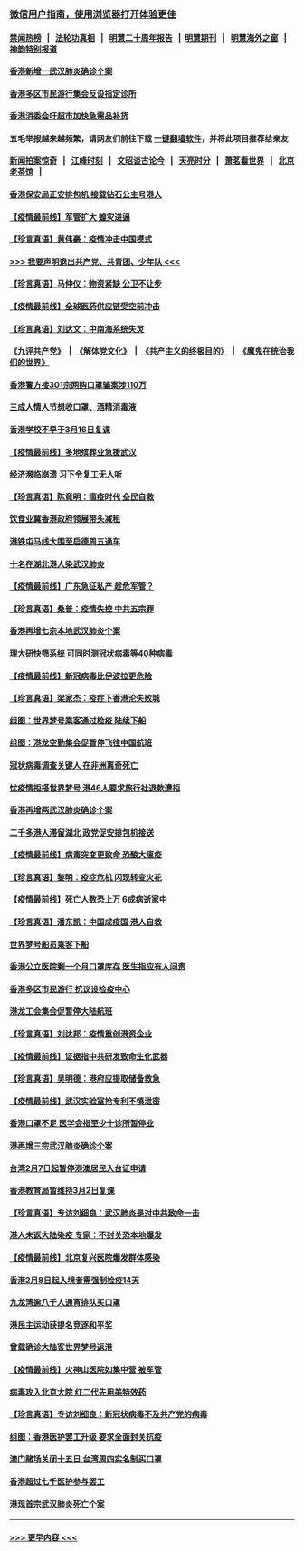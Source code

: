 ### [微信用户指南，使用浏览器打开体验更佳](https://github.com/gfw-breaker/banned-news1/blob/master/indexes/wechat-guide.md?t=0)
#### [禁闻热榜](热点新闻.md?t=0)  &nbsp;&nbsp;|&nbsp;&nbsp; [法轮功真相](https://github.com/gfw-breaker/truth/blob/master/README.md?t=0) &nbsp;&nbsp;|&nbsp;&nbsp; [明慧二十周年报告](https://github.com/gfw-breaker/mh-reports/blob/master/README.md?t=0) &nbsp;&nbsp;|&nbsp;&nbsp;[明慧期刊](https://github.com/gfw-breaker/mh-qikan) &nbsp;&nbsp;|&nbsp;&nbsp; [明慧海外之窗](https://github.com/gfw-breaker/mh-news/blob/master/README.md?t=0) &nbsp;&nbsp;|&nbsp;&nbsp; [神韵特别报道](https://github.com/gfw-breaker/mh-news/blob/master/shenyun.md?t=0)
#### [香港新增一武汉肺炎确诊个案](../pages/nsc415/n11874044.md?t=02171302) 
#### [香港多区市民游行集会反设指定诊所](../pages/nsc415/n11874017.md?t=02171302) 
#### [香港消委会吁超市加快急需品补货](../pages/nsc415/n11874003.md?t=02171302) 
#### 五毛举报越来越频繁，请网友们前往下载 [一键翻墙软件](https://github.com/gfw-breaker/ssr-accounts)，并将此项目推荐给亲友
#### [新闻拍案惊奇](https://github.com/gfw-breaker/banned-news1/blob/master/pages/link4.md) &nbsp;&nbsp;|&nbsp;&nbsp; [江峰时刻](https://github.com/gfw-breaker/banned-news1/blob/master/pages/link4.md) &nbsp;&nbsp;|&nbsp;&nbsp; [文昭谈古论今](https://github.com/gfw-breaker/banned-news1/blob/master/pages/link4.md) &nbsp;&nbsp;|&nbsp;&nbsp; [天亮时分](https://github.com/gfw-breaker/banned-news1/blob/master/pages/link4.md) &nbsp;&nbsp;|&nbsp;&nbsp; [萧茗看世界](https://github.com/gfw-breaker/banned-news1/blob/master/pages/link4.md) &nbsp;&nbsp;|&nbsp;&nbsp; [北京老茶馆](https://github.com/gfw-breaker/banned-news1/blob/master/pages/link4.md) &nbsp;&nbsp;|&nbsp;&nbsp; 
#### [香港保安局正安排包机 接载钻石公主号港人](../pages/nsc415/n11873932.md?t=02171302) 
#### [【疫情最前线】军管扩大 蝗灾进逼](../pages/nsc415/n11873780.md?t=02171302) 
#### [【珍言真语】黄伟豪：疫情冲击中国模式](../pages/nsc415/n11873482.md?t=02171302) 
#### [>>> 我要声明退出共产党、共青团、少年队 <<<](https://github.com/begood0513/goodnews/blob/master/quit/letter.md) 
#### [【珍言真语】马仲仪：物资紧缺 公卫不让步](../pages/nsc415/n11872315.md?t=02171302) 
#### [【疫情最前线】全球医药供应链受空前冲击](../pages/nsc415/n11869614.md?t=02171302) 
#### [【珍言真语】刘达文：中南海系统失灵](../pages/nsc415/n11869465.md?t=02171302) 
#### [《九评共产党》](https://github.com/begood0513/9ping.md/blob/master/README.md) &nbsp;|&nbsp; [《解体党文化》](../../../../jtdwh.md/blob/master/README.md)  &nbsp;|&nbsp; [《共产主义的终极目的》](../../../../gczydzjmd.md/blob/master/README.md) &nbsp;|&nbsp; [《魔鬼在统治我们的世界》](../../../../mgztzwmdsj.md/blob/master/README.md) 
#### [香港警方接301宗网购口罩骗案涉110万](../pages/nsc415/n11867572.md?t=02171302) 
#### [三成人情人节想收口罩、酒精消毒液](../pages/nsc415/n11867523.md?t=02171302) 
#### [香港学校不早于3月16日复课](../pages/nsc415/n11867498.md?t=02171302) 
#### [【疫情最前线】多地殡葬业急援武汉](../pages/nsc415/n11866914.md?t=02171302) 
#### [经济濒临崩溃 习下令复工无人听](../pages/nsc415/n11867269.md?t=02171302) 
#### [【珍言真语】陈竟明：瘟疫时代 全民自救](../pages/nsc415/n11866765.md?t=02171302) 
#### [饮食业冀香港政府领展带头减租](../pages/nsc415/n11864876.md?t=02171302) 
#### [港铁屯马线大围至启德周五通车](../pages/nsc415/n11864842.md?t=02171302) 
#### [十名在湖北港人染武汉肺炎](../pages/nsc415/n11864807.md?t=02171302) 
#### [【疫情最前线】广东急征私产 趁危军管？](../pages/nsc415/n11864205.md?t=02171302) 
#### [【珍言真语】桑普：疫情失控 中共五宗罪](../pages/nsc415/n11864157.md?t=02171302) 
#### [香港再增七宗本地武汉肺炎个案](../pages/nsc415/n11862405.md?t=02171302) 
#### [理大研快筛系统 可同时测冠状病毒等40种病毒](../pages/nsc415/n11862376.md?t=02171302) 
#### [【疫情最前线】新冠病毒比伊波拉更危险](../pages/nsc415/n11862199.md?t=02171302) 
#### [【珍言真语】梁家杰：疫症下香港沦失败城](../pages/nsc415/n11861588.md?t=02171302) 
#### [组图：世界梦号乘客通过检疫 陆续下船](../pages/nsc415/n11858302.md?t=02171302) 
#### [组图：港龙空勤集会促暂停飞往中国航班](../pages/nsc415/n11858190.md?t=02171302) 
#### [冠状病毒调查关键人 在非洲离奇死亡](../pages/nsc415/n11859798.md?t=02171302) 
#### [忧疫情拒搭世界梦号 港46人要求旅行社退款遭拒](../pages/nsc415/n11859849.md?t=02171302) 
#### [香港再增两武汉肺炎确诊个案](../pages/nsc415/n11859833.md?t=02171302) 
#### [二千多港人滞留湖北 政党促安排包机接送](../pages/nsc415/n11859831.md?t=02171302) 
#### [【疫情最前线】病毒突变更致命 恐酿大瘟疫](../pages/nsc415/n11859604.md?t=02171302) 
#### [【珍言真语】黎明：疫症危机 闪现转变火花](../pages/nsc415/n11859199.md?t=02171302) 
#### [【疫情最前线】死亡人数恐上万 6成病逝家中](../pages/nsc415/n11856687.md?t=02171302) 
#### [【珍言真语】潘东凯：中国成疫国 港人自救](../pages/nsc415/n11856962.md?t=02171302) 
#### [世界梦号船员乘客下船](../pages/nsc415/n11856883.md?t=02171302) 
#### [香港公立医院剩一个月口罩库存 医生指应有人问责](../pages/nsc415/n11856875.md?t=02171302) 
#### [香港多区市民游行 抗议设检疫中心](../pages/nsc415/n11856866.md?t=02171302) 
#### [港龙工会集会促暂停大陆航班](../pages/nsc415/n11856840.md?t=02171302) 
#### [【珍言真语】刘达邦：疫情重创港资企业](../pages/nsc415/n11854274.md?t=02171302) 
#### [【疫情最前线】证据指中共研发致命生化武器](../pages/nsc415/n11853087.md?t=02171302) 
#### [【珍言真语】吴明德：港府应提取储备救急](../pages/nsc415/n11852734.md?t=02171302) 
#### [【疫情最前线】武汉实验室抢专利不慎泄密](../pages/nsc415/n11850310.md?t=02171302) 
#### [香港口罩不足 医学会指至少十诊所暂停业](../pages/nsc415/n11850301.md?t=02171302) 
#### [港再增三宗武汉肺炎确诊个案](../pages/nsc415/n11850328.md?t=02171302) 
#### [台湾2月7日起暂停港澳居民入台证申请](../pages/nsc415/n11850304.md?t=02171302) 
#### [香港教育局暂维持3月2日复课](../pages/nsc415/n11850260.md?t=02171302) 
#### [【珍言真语】专访刘细良：武汉肺炎是对中共致命一击](../pages/nsc415/n11849934.md?t=02171302) 
#### [港人未返大陆染疫 专家：不封关恐本地爆发](../pages/nsc415/n11848021.md?t=02171302) 
#### [【疫情最前线】北京复兴医院爆发群体感染](../pages/nsc415/n11847626.md?t=02171302) 
#### [香港2月8日起入境者需强制检疫14天](../pages/nsc415/n11847658.md?t=02171302) 
#### [九龙湾逾八千人通宵排队买口罩](../pages/nsc415/n11847647.md?t=02171302) 
#### [港民主运动获提名竞逐和平奖](../pages/nsc415/n11847633.md?t=02171302) 
#### [曾载确诊大陆客世界梦号返港](../pages/nsc415/n11847608.md?t=02171302) 
#### [【疫情最前线】火神山医院如集中营 被军管](../pages/nsc415/n11847524.md?t=02171302) 
#### [病毒攻入北京大院 红二代先用美特效药](../pages/nsc415/n11847427.md?t=02171302) 
#### [【珍言真语】专访刘细良：新冠状病毒不及共产党的病毒](../pages/nsc415/n11847164.md?t=02171302) 
#### [组图：香港医护罢工升级 要求全面封关抗疫](../pages/nsc415/n11844107.md?t=02171302) 
#### [澳门赌场关闭十五日 台湾周四实名制买口罩](../pages/nsc415/n11845083.md?t=02171302) 
#### [香港超过七千医护参与罢工](../pages/nsc415/n11845051.md?t=02171302) 
#### [港现首宗武汉肺炎死亡个案](../pages/nsc415/n11844998.md?t=02171302) 

----
#### [ >>> 更早内容 <<< ](../indexes/nsc415-earlier.md)
